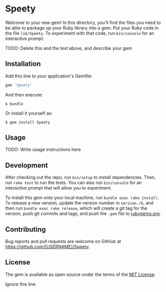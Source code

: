 # Speety

Welcome to your new gem! In this directory, you'll find the files you need to be able to package up your Ruby library into a gem. Put your Ruby code in the file `lib/Speety`. To experiment with that code, run `bin/console` for an interactive prompt.

TODO: Delete this and the text above, and describe your gem

## Installation

Add this line to your application's Gemfile:

```ruby
gem 'Speety'
```

And then execute:

    $ bundle

Or install it yourself as:

    $ gem install Speety

## Usage

TODO: Write usage instructions here

## Development

After checking out the repo, run `bin/setup` to install dependencies. Then, run `rake test` to run the tests. You can also run `bin/console` for an interactive prompt that will allow you to experiment.

To install this gem onto your local machine, run `bundle exec rake install`. To release a new version, update the version number in `version.rb`, and then run `bundle exec rake release`, which will create a git tag for the version, push git commits and tags, and push the `.gem` file to [rubygems.org](https://rubygems.org).

## Contributing

Bug reports and pull requests are welcome on GitHub at https://github.com/[USERNAME]/Speety.


## License

The gem is available as open source under the terms of the [MIT License](http://opensource.org/licenses/MIT).

Ignore this line

